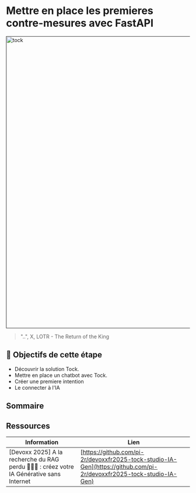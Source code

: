 # Mettre en place les premieres contre-mesures avec FastAPI

[<img src="img/step11.png" alt="tock" width="800">]()
> "..", X, LOTR - The Return of the King



## 🎯 Objectifs de cette étape
- Découvrir la solution Tock.
- Mettre en place un chatbot avec Tock.
- Créer une premiere intention
- Le connecter à l'IA


## Sommaire





## Ressources


| Information                                                                                     | Lien                                                                                                                            |
|-------------------------------------------------------------------------------------------------|---------------------------------------------------------------------------------------------------------------------------------|
| [Devoxx 2025] A la recherche du RAG perdu 🤠🧭🤖 : créez votre IA Générative sans Internet      | [https://github.com/pi-2r/devoxxfr2025-tock-studio-IA-Gen](https://github.com/pi-2r/devoxxfr2025-tock-studio-IA-Gen)            |
